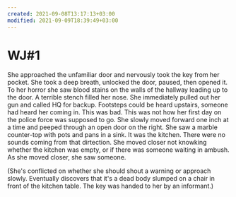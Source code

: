 ```yaml
---
created: 2021-09-08T13:17:13+03:00
modified: 2021-09-09T18:39:49+03:00
---
```


# WJ#1

She approached the unfamiliar door and nervously took the key from her pocket. She took a deep breath, unlocked the door, paused, then opened it. To her horror she saw blood stains on the walls of the hallway leading up to the door. A terrible stench filled her nose. She immediately pulled out her gun and called HQ for backup. Footsteps could be heard upstairs, someone had heard her coming in. This was bad. This was not how her first day on the police force was supposed to go. She slowly moved forward one inch at a time and peeped through an open door on the right. She saw a marble counter-top with pots and pans in a sink. It was the kitchen. There were no sounds coming from that dirtection. She moved closer not knowking whether the kitchen was empty, or if there was someone waiting in ambush. As she moved closer, she saw someone.

(She's conflicted on whether she should shout a warning or approach slowly. Eventually discovers that it's a dead body slumped on a chair in front of the kitchen table. The key was handed to her by an informant.)
